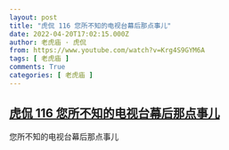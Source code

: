 ```yaml
---
layout: post
title: "虎侃 116 您所不知的电视台幕后那点事儿"
date: 2022-04-20T17:02:15.000Z
author: 老虎庙 · 虎侃
from: https://www.youtube.com/watch?v=Krg4S9GYM6A
tags: [ 老虎庙 ]
comments: True
categories: [ 老虎庙 ]
---
```

<!--1650474135000-->
[虎侃 116 您所不知的电视台幕后那点事儿](https://www.youtube.com/watch?v=Krg4S9GYM6A)
------

<div>
您所不知的电视台幕后那点事儿
</div>
